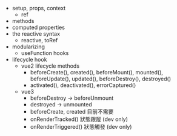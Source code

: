 - setup, props, context
	- ref
- methods
- computed properties
- the reactive syntax
	- reactive, toRef
- modularizing
	- useFunction hooks
- lifecycle hook
	- vue2 lifecycle methods
		- beforeCreate(), created(), beforeMount(), mounted(), beforeUpdate(), updated(), beforeDestroy(), destroyed()
		- activated(), deactivated(), errorCaptured()
	- vue3
		- beforeDestroy -> beforeUnmount
		- destroyed -> unmounted
		- beforeCreate, created 目前不需要
		- onRenderTracked() 狀態跟蹤 (dev only)
		- onRenderTriggered() 狀態觸發 (dev only)